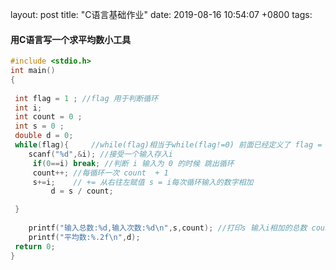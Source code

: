 layout: post
title:  "C语言基础作业"
date:   2019-08-16 10:54:07 +0800
tags:

#### 用C语言写一个求平均数小工具

~~~c
#include <stdio.h>
int main()
{  
	
 int flag = 1 ; //flag 用于判断循环
 int i;
 int count = 0 ;
 int s = 0 ;
 double d = 0;
 while(flag){     //while(flag)相当于while(flag!=0) 前面已经定义了 flag = 1 这里判断在flag 在非0的情况下 进行循环 如果flag = 0 程序就不循环直接运行结束 因为定义了不等0 所有会无限进行循环
 	scanf("%d",&i); //接受一个输入存入i 
	 if(0==i) break; //判断 i 输入为 0 的时候 跳出循环
	 count++; //每循环一次 count  + 1  
	 s+=i;    // += 从右往左赋值 s = i每次循环输入的数字相加
         d = s / count;

 }
	
	printf("输入总数:%d,输入次数:%d\n",s,count); //打印s 输入i相加的总数 count 输入的次数
	printf("平均数:%.2f\n",d);
 return 0;
}
~~~

